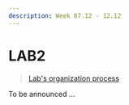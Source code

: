 ```yaml
---
description: Week 07.12 - 12.12
---
```


# LAB2

> [Lab's organization process](../course-overview/grading/lab.md)

To be announced ...

